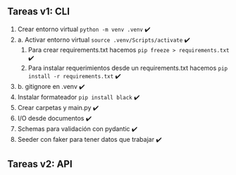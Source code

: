 ## Tareas v1: CLI
1. Crear entorno virtual `python -m venv .venv` ✔️
2. a. Activar entorno virtual `source .venv/Scripts/activate` ✔️
    1. Para crear requirements.txt hacemos `pip freeze > requirements.txt` ✔️
    2. Para instalar requerimientos desde un requirements.txt hacemos `pip install -r requirements.txt` ✔️
2. b. gitignore en .venv ✔️
3. Instalar formateador `pip install black` ✔️
4. Crear carpetas y main.py ✔️
5. I/O desde documentos ✔️
6. Schemas para validación con pydantic ✔️
7. Seeder con faker para tener datos que trabajar ✔️

## Tareas v2: API